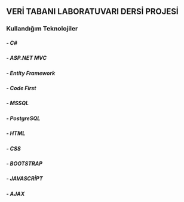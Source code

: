 ## VERİ TABANI LABORATUVARI DERSİ PROJESİ

### Kullandığım Teknolojiler

##### - C#
##### - ASP.NET MVC
##### - Entity Framework
##### - Code First
##### - MSSQL
##### - PostgreSQL
##### - HTML
##### - CSS
##### - BOOTSTRAP
##### - JAVASCRİPT
##### - AJAX
